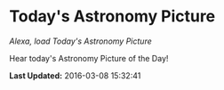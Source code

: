 # Today's Astronomy Picture
*Alexa, load Today's Astronomy Picture*

Hear today's Astronomy Picture of the Day!

**Last Updated:** 2016-03-08 15:32:41